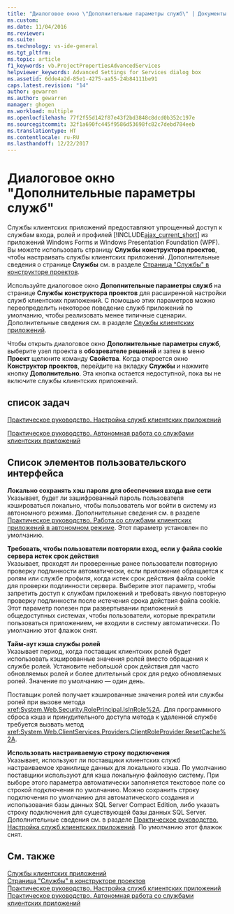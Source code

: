 ```yaml
---
title: "Диалоговое окно \"Дополнительные параметры служб\" | Документы Майкрософт"
ms.custom: 
ms.date: 11/04/2016
ms.reviewer: 
ms.suite: 
ms.technology: vs-ide-general
ms.tgt_pltfrm: 
ms.topic: article
f1_keywords: vb.ProjectPropertiesAdvancedServices
helpviewer_keywords: Advanced Settings for Services dialog box
ms.assetid: 6dde4a2d-85e1-4275-aa55-24b84111be91
caps.latest.revision: "14"
author: gewarren
ms.author: gewarren
manager: ghogen
ms.workload: multiple
ms.openlocfilehash: 77f2f55d142f87e43f2bd3848c8dcd0b352c197e
ms.sourcegitcommit: 32f1a690fc445f9586d53698fc82c7debd784eeb
ms.translationtype: HT
ms.contentlocale: ru-RU
ms.lasthandoff: 12/22/2017
---
```

# <a name="advanced-settings-for-services-dialog-box"></a>Диалоговое окно "Дополнительные параметры служб"
Службы клиентских приложений предоставляют упрощенный доступ к службам входа, ролей и профилей [!INCLUDE[ajax_current_short](../../ide/reference/includes/ajax_current_short_md.md)] из приложений Windows Forms и Windows Presentation Foundation (WPF). Вы можете использовать страницу **Службы** **конструктора проектов**, чтобы настраивать службы клиентских приложений. Дополнительные сведения о странице **Службы** см. в разделе [Страница "Службы" в конструкторе проектов](../../ide/reference/services-page-project-designer.md).  
  
 Используйте диалоговое окно **Дополнительные параметры служб** на странице **Службы** **конструктора проектов** для расширенной настройки служб клиентских приложений. С помощью этих параметров можно переопределить некоторое поведение служб приложений по умолчанию, чтобы реализовать менее типичные сценарии. Дополнительные сведения см. в разделе [Службы клиентских приложений](/dotnet/framework/common-client-technologies/client-application-services).  
  
 Чтобы открыть диалоговое окно **Дополнительные параметры служб**, выберите узел проекта в **обозревателе решений** и затем в меню **Проект** щелкните команду **Свойства**. Когда откроется окно **Конструктор проектов**, перейдите на вкладку **Службы** и нажмите кнопку **Дополнительно**. Эта кнопка остается недоступной, пока вы не включите службы клиентских приложений.  
  
## <a name="task-list"></a>список задач  
 [Практическое руководство. Настройка служб клиентских приложений](/dotnet/framework/common-client-technologies/how-to-configure-client-application-services)  
  
 [Практическое руководство. Автономная работа со службами клиентских приложений](http://msdn.microsoft.com/en-us/f792cb16-8520-4a0f-9dc9-07bfbc454e38)  
  
## <a name="uielement-list"></a>Список элементов пользовательского интерфейса  
 **Локально сохранять хэш пароля для обеспечения входа вне сети**  
 Указывает, будет ли зашифрованный пароль пользователя кэшироваться локально, чтобы пользователь мог войти в систему из автономного режима. Дополнительные сведения см. в разделе [Практическое руководство. Работа со службами клиентских приложений в автономном режиме](http://msdn.microsoft.com/en-us/f792cb16-8520-4a0f-9dc9-07bfbc454e38). Этот параметр установлен по умолчанию.  
  
 **Требовать, чтобы пользователи повторяли вход, если у файла cookie сервера истек срок действия**  
 Указывает, проходят ли проверенные ранее пользователи повторную проверку подлинности автоматически, если приложение обращается к ролям или службе профиля, когда истек срок действия файла cookie для проверки подлинности сервера. Выберите этот параметр, чтобы запретить доступ к службам приложений и требовать явную повторную проверку подлинности после истечения срока действия файла cookie. Этот параметр полезен при развертывании приложений в общедоступных системах, чтобы пользователи, которые прекратили пользоваться приложением, не входили в систему автоматически. По умолчанию этот флажок снят.  
  
 **Тайм-аут кэша службы ролей**  
 Указывает период, когда поставщик клиентских ролей будет использовать кэшированные значения ролей вместо обращения к службе ролей. Установите небольшой срок действия для часто обновляемых ролей и более длительный срок для редко обновляемых ролей. Значение по умолчанию — один день.  
  
 Поставщик ролей получает кэшированные значения ролей или службы ролей при вызове метода <xref:System.Web.Security.RolePrincipal.IsInRole%2A>. Для программного сброса кэша и принудительного доступа метода к удаленной службе требуется вызвать метод <xref:System.Web.ClientServices.Providers.ClientRoleProvider.ResetCache%2A>.  
  
 **Использовать настраиваемую строку подключения**  
 Указывает, используют ли поставщики клиентских служб настраиваемое хранилище данных для локального кэша. По умолчанию поставщики используют для кэша локальную файловую систему. При выборе этого параметра автоматически заполняется текстовое поле со строкой подключения по умолчанию. Можно сохранить строку подключения по умолчанию для автоматического создания и использования базы данных SQL Server Compact Edition, либо указать строку подключения для существующей базы данных SQL Server. Дополнительные сведения см. в разделе [Практическое руководство. Настройка служб клиентских приложений](/dotnet/framework/common-client-technologies/how-to-configure-client-application-services). По умолчанию этот флажок снят.  
  
## <a name="see-also"></a>См. также  
 [Службы клиентских приложений](/dotnet/framework/common-client-technologies/client-application-services)   
 [Страница "Службы" в конструкторе проектов](../../ide/reference/services-page-project-designer.md)   
 [Практическое руководство. Настройка служб клиентских приложений](/dotnet/framework/common-client-technologies/how-to-configure-client-application-services)   
 [Практическое руководство. Автономная работа со службами клиентских приложений](http://msdn.microsoft.com/en-us/f792cb16-8520-4a0f-9dc9-07bfbc454e38)